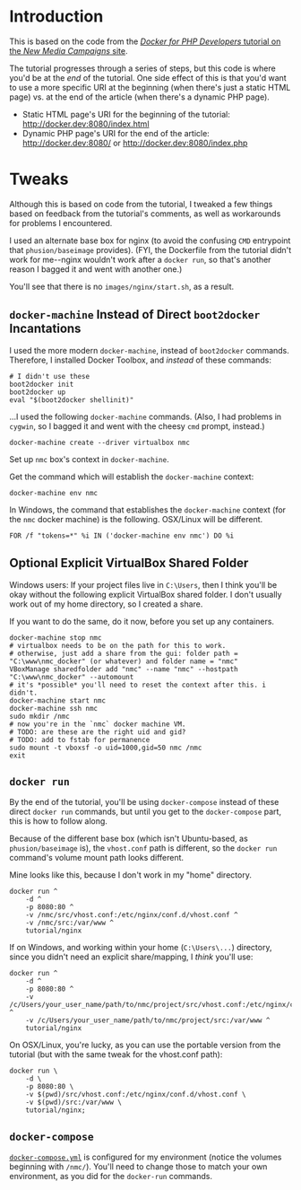# Introduction

This is based on the code from the [*Docker for PHP Developers* tutorial on the *New Media Campaigns* site](http://www.newmediacampaigns.com/blog/docker-for-php-developers).

The tutorial progresses through a series of steps, but this code is where you'd be at the *end* of the tutorial. One side effect of this is that you'd want to use a more specific URI at the beginning (when there's just a static HTML page) vs. at the end of the article (when there's a dynamic PHP page).

* Static HTML page's URI for the beginning of the tutorial: http://docker.dev:8080/index.html
* Dynamic PHP page's URI for the end of the article: http://docker.dev:8080/ or http://docker.dev:8080/index.php

# Tweaks

Although this is based on code from the tutorial, I tweaked a few things based on feedback from the tutorial's comments, as well as workarounds for problems I encountered.

I used an alternate base box for nginx (to avoid the confusing `CMD` entrypoint that `phusion/baseimage` provides). (FYI, the Dockerfile from the tutorial didn't work for me--nginx wouldn't work after a `docker run`, so that's another reason I bagged it and went with another one.)

You'll see that there is no `images/nginx/start.sh`, as a result.

## `docker-machine` Instead of Direct `boot2docker` Incantations

I used the more modern `docker-machine`, instead of `boot2docker` commands.
Therefore, I installed Docker Toolbox, and *instead* of these commands:

```
# I didn't use these
boot2docker init
boot2docker up
eval "$(boot2docker shellinit)"
```

...I used the following `docker-machine` commands. (Also, I had problems in `cygwin`, so I bagged it and went with the cheesy `cmd` prompt, instead.)

```
docker-machine create --driver virtualbox nmc
```

Set up `nmc` box's context in `docker-machine`.

Get the command which will establish the `docker-machine` context:
```
docker-machine env nmc
```

In Windows, the command that establishes the `docker-machine` context (for the `nmc` docker machine) is the following. OSX/Linux will be different.
```
FOR /f "tokens=*" %i IN ('docker-machine env nmc') DO %i
```

## Optional Explicit VirtualBox Shared Folder

Windows users: If your project files live in `C:\Users`, then I think you'll be okay without the following explicit VirtualBox shared folder. I don't usually work out of my home directory, so I created a share.

If you want to do the same, do it now, before you set up any containers.

```
docker-machine stop nmc
# virtualbox needs to be on the path for this to work.
# otherwise, just add a share from the gui: folder path = "C:\www\nmc_docker" (or whatever) and folder name = "nmc"
VBoxManage sharedfolder add "nmc" --name "nmc" --hostpath "C:\www\nmc_docker" --automount
# it's *possible* you'll need to reset the context after this. i didn't.
docker-machine start nmc
docker-machine ssh nmc
sudo mkdir /nmc
# now you're in the `nmc` docker machine VM.
# TODO: are these are the right uid and gid?
# TODO: add to fstab for permanence
sudo mount -t vboxsf -o uid=1000,gid=50 nmc /nmc
exit
```

## `docker run`

By the end of the tutorial, you'll be using `docker-compose` instead of these direct `docker run` commands, but until you get to the `docker-compose` part, this is how to follow along.

Because of the different base box (which isn't Ubuntu-based, as `phusion/baseimage` is), the `vhost.conf` path is different, so the `docker run` command's volume mount path looks different.

Mine looks like this, because I don't work in my "home" directory.

```
docker run ^
    -d ^
    -p 8080:80 ^
    -v /nmc/src/vhost.conf:/etc/nginx/conf.d/vhost.conf ^
    -v /nmc/src:/var/www ^
    tutorial/nginx
```

If on Windows, and working within your home (`C:\Users\...`) directory, since you didn't need an explicit share/mapping, I *think* you'll use:
```
docker run ^
    -d ^
    -p 8080:80 ^
    -v /c/Users/your_user_name/path/to/nmc/project/src/vhost.conf:/etc/nginx/conf.d/vhost.conf ^
    -v /c/Users/your_user_name/path/to/nmc/project/src:/var/www ^
    tutorial/nginx
```

On OSX/Linux, you're lucky, as you can use the portable version from the tutorial (but with the same tweak for the vhost.conf path):

```
docker run \
    -d \
    -p 8080:80 \
    -v $(pwd)/src/vhost.conf:/etc/nginx/conf.d/vhost.conf \
    -v $(pwd)/src:/var/www \
    tutorial/nginx;
````

## `docker-compose`

[`docker-compose.yml`](./docker-compose.yml) is configured for my environment (notice the volumes beginning with `/nmc/`). You'll need to change those to match your own environment, as you did for the `docker-run` commands.